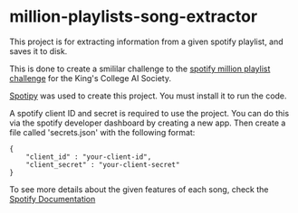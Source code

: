 # million-playlists-song-extractor
This project is for extracting information from a given spotify playlist, and saves it to disk.

This is done to create a smililar challenge to the [spotify million playlist challenge](https://www.aicrowd.com/challenges/spotify-million-playlist-dataset-challenge) for the King's College AI Society.


[Spotipy](https://spotipy.readthedocs.io/en/2.21.0/#license) was used to create this project. You must install it to run the code.


A spotify client ID and secret is required to use the project. You can do this via the spotify developer dashboard by creating a new app. Then create a file called 'secrets.json' with the following format:

~~~
{
    "client_id" : "your-client-id",
    "client_secret" : "your-client-secret"
}
~~~
To see more details about the given features of each song, check the [Spotify Documentation](https://developer.spotify.com/documentation/web-api/reference/#/operations/get-several-audio-features)
